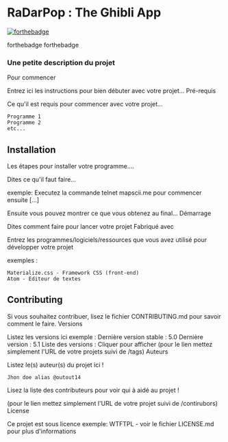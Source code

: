 # RaDarPop : The Ghibli App

[![forthebadge](http://forthebadge.com/images/badges/built-with-love.svg)](http://forthebadge.com)

forthebadge forthebadge

### Une petite description du projet
Pour commencer

Entrez ici les instructions pour bien débuter avec votre projet...
Pré-requis

Ce qu'il est requis pour commencer avec votre projet...

    Programme 1
    Programme 2
    etc...

##  Installation

Les étapes pour installer votre programme....

Dites ce qu'il faut faire...

exemple: Executez la commande telnet mapscii.me pour commencer ensuite [...]

Ensuite vous pouvez montrer ce que vous obtenez au final...
Démarrage

Dites comment faire pour lancer votre projet
Fabriqué avec

Entrez les programmes/logiciels/ressources que vous avez utilisé pour développer votre projet

exemples :

    Materialize.css - Framework CSS (front-end)
    Atom - Editeur de textes

## Contributing

Si vous souhaitez contribuer, lisez le fichier CONTRIBUTING.md pour savoir comment le faire.
Versions

Listez les versions ici exemple : Dernière version stable : 5.0 Dernière version : 5.1 Liste des versions : Cliquer pour afficher (pour le lien mettez simplement l'URL de votre projets suivi de /tags)
Auteurs

Listez le(s) auteur(s) du projet ici !

    Jhon doe alias @outout14

Lisez la liste des contributeurs pour voir qui à aidé au projet !

(pour le lien mettez simplement l'URL de votre projet suivi de /contirubors)
License

Ce projet est sous licence exemple: WTFTPL - voir le fichier LICENSE.md pour plus d'informations
